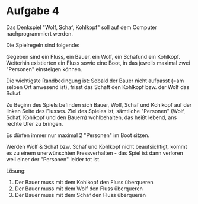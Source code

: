 # Aufgabe 4
Das Denkspiel "Wolf, Schaf, Kohlkopf" soll auf dem Computer nachprogrammiert werden.

Die Spielregeln sind folgende:

Gegeben sind ein Fluss, ein Bauer, ein Wolf, ein Schafund ein Kohlkopf. Weiterhin existierten ein Fluss sowie eine Boot, in das jeweils maximal zwei "Personen" einsteigen können.

Die wichtigste Randbedingung ist: Sobald der Bauer nicht aufpasst (=am selben Ort anwesend ist), frisst das Schaft den Kohlkopf bzw. der Wolf das Schaf.

Zu Beginn des Spiels befinden sich Bauer, Wolf, Schaf und Kohlkopf auf der linken Seite des Flusses. Ziel des Spieles ist, sämtliche "Personen" (Wolf, Schaf, Kohlkopf und den Bauern) wohlbehalten, das heißt lebend, ans rechte Ufer zu bringen.

Es dürfen immer nur maximal 2 "Personen" im Boot sitzen.

Werden Wolf & Schaf bzw. Schaf und Kohlkopf nicht beaufsichtigt, kommt es zu einem unerwünschten Fressverhalten - das Spiel ist dann verloren weil einer der "Personen" leider tot ist.

Lösung:
1. Der Bauer muss mit dem Kohlkopf den Fluss überqueren
2. Der Bauer muss mit dem Wolf den Fluss überqueren
3. Der Bauer muss mit dem Schaf den Fluss überqueren
